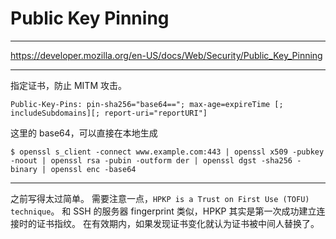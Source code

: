 # Public Key Pinning

---

https://developer.mozilla.org/en-US/docs/Web/Security/Public_Key_Pinning

---

指定证书，防止 MITM 攻击。

```
Public-Key-Pins: pin-sha256="base64=="; max-age=expireTime [; includeSubdomains][; report-uri="reportURI"]
```

这里的 base64，可以直接在本地生成

```
$ openssl s_client -connect www.example.com:443 | openssl x509 -pubkey -noout | openssl rsa -pubin -outform der | openssl dgst -sha256 -binary | openssl enc -base64
```

---

之前写得太过简单。
需要注意一点，`HPKP is a Trust on First Use (TOFU) technique`。
和 SSH 的服务器 fingerprint 类似，HPKP 其实是第一次成功建立连接时的证书指纹。
在有效期内，如果发现证书变化就认为证书被中间人替换了。
